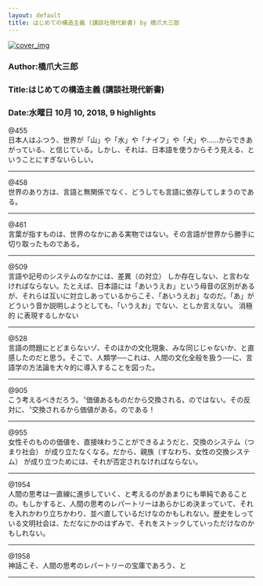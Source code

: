 ```yaml
---
layout: default
title: はじめての構造主義 (講談社現代新書) by 橋爪大三郎
---
```


[![cover_img](http://images-jp.amazon.com/images/P/B00IEC34CM.09.MZZZZZZZ.jpg)](https://www.amazon.co.jp/dp/B00IEC34CM)  
### Author:橋爪大三郎  
### Title:はじめての構造主義 (講談社現代新書)  
### Date:水曜日 10月 10, 2018, 9 highlights
  
@455  
日本人はふつう、世界が「山」や「水」や「ナイフ」や「犬」や……からできあがっている、と信じている。しかし、それは、日本語を使うからそう見える、ということにすぎないらしい。  
***
  
@458  
世界のあり方は、言語と無関係でなく、どうしても言語に依存してしまうのである。  
***
  
@461  
言葉が指すものは、世界のなかにある実物ではない。その言語が世界から勝手に切り取ったものである。  
***
  
@509  
言語や記号のシステムのなかには、差異（の対立） しか存在しない、と言わなければならない。たとえば、日本語には「あいうえお」という母音の区別があるが、それらは互いに対立しあっているからこそ、「あいうえお」なのだ。「あ」がどういう音か説明しようとしても、「いうえお」でない、としか言えない。 消極的 に表現するしかない  
***
  
@528  
言語の問題にとどまらないゾ、そのほかの文化現象、みな同じじゃないか、と直感したのだと思う。そこで、人類学──これは、人間の文化全般を扱う──に、言語学の方法論を大々的に導入することを図った。  
***
  
@905  
こう考えるべきだろう。〝価値あるものだから交換される〟のではない。その反対に、〝交換されるから価値がある〟のである！  
***
  
@955  
女性そのものの価値を、直接味わうことができるようだと、交換のシステム（つまり社会） が成り立たなくなる。だから、親族（すなわち、女性の交換システム） が成り立つためには、それが否定されなければならない。  
***
  
@1954  
人間の思考は一直線に進歩していく、と考えるのがあまりにも単純であることの。もしかすると、人間の思考のレパートリーはあらかじめ決まっていて、それを入れかわり立ちかわり、並べ直しているだけなのかもしれない。歴史をしっている文明社会は、ただなにかのはずみで、それをストックしていっただけなのかもしれない。  
***
  
@1958  
神話こそ、人間の思考のレパートリーの宝庫であろう、と  
***